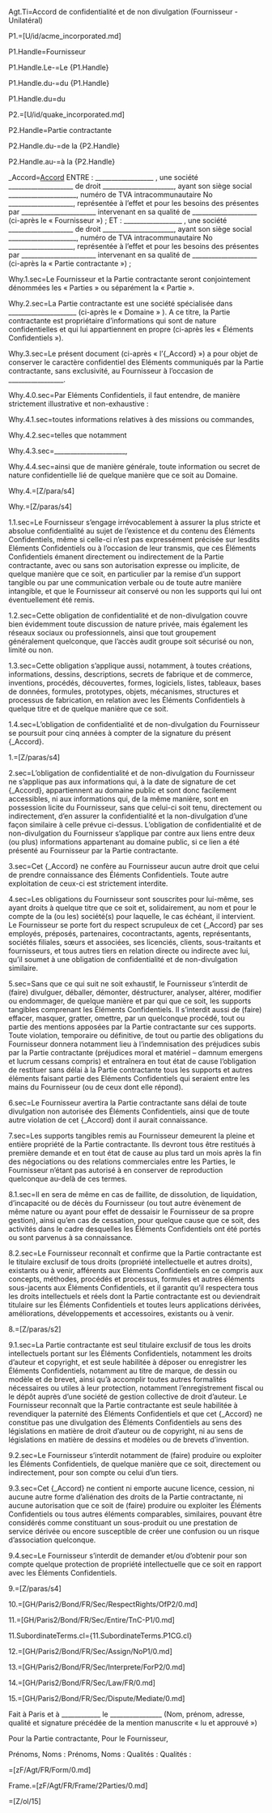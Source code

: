 Agt.Ti=Accord de confidentialité et de non divulgation (Fournisseur - Unilatéral)

P1.=[U/id/acme_incorporated.md]

P1.Handle=Fournisseur

P1.Handle.Le-=Le {P1.Handle}

P1.Handle.du-=du {P1.Handle}

P1.Handle.du=du

P2.=[U/id/quake_incorporated.md]

P2.Handle=Partie contractante

P2.Handle.du-=de la {P2.Handle}

P2.Handle.au-=à la {P2.Handle}

_Accord=<a href="#Why.4.sec" class="definedterm">Accord</a>
ENTRE :
__________________ , une société ____________________ de droit ______________________, ayant son siège social _____________________, numéro de TVA intracommunautaire No ____________________, représentée à l’effet et pour les besoins des présentes par _______________________ intervenant en sa qualité de ____________________ (ci-après le « Fournisseur ») ;
ET :
__________________ , une société ____________________ de droit ______________________, ayant son siège social _____________________, numéro de TVA intracommunautaire No ____________________, représentée à l’effet et pour les besoins des présentes par _______________________ intervenant en sa qualité de ____________________ (ci-après la « Partie contractante ») ;

Why.1.sec=Le Fournisseur et la Partie contractante seront conjointement dénommées les « Parties » ou séparément la « Partie ».

Why.2.sec=La Partie contractante est une société spécialisée dans _____________________  (ci-après le « Domaine » ). A ce titre, la Partie contractante est propriétaire d’informations qui sont de nature confidentielles et qui lui appartiennent en propre (ci-après les « Éléments Confidentiels »).

Why.3.sec=Le présent document (ci-après « l’{_Accord} ») a pour objet de conserver le caractère confidentiel des Eléments communiqués par la Partie contractante, sans exclusivité, au Fournisseur à l’occasion de _________________.

Why.4.0.sec=Par Eléments Confidentiels, il faut entendre, de manière strictement illustrative et non-exhaustive : 

Why.4.1.sec=toutes informations relatives à des missions ou commandes, 

Why.4.2.sec=telles que notamment

Why.4.3.sec=______________________, 

Why.4.4.sec=ainsi que de manière générale, toute information ou secret de nature confidentielle lié de quelque manière que ce soit au Domaine.

Why.4.=[Z/para/s4]

Why.=[Z/paras/s4]

1.1.sec=Le Fournisseur s’engage irrévocablement à assurer la plus stricte et absolue confidentialité au sujet de l’existence et du contenu des Éléments Confidentiels, même si celle-ci n’est pas expressément précisée sur lesdits Eléments Confidentiels ou à l’occasion de leur transmis, que ces Éléments Confidentiels émanent directement ou indirectement de la Partie contractante, avec ou sans son autorisation expresse ou implicite, de quelque manière que ce soit, en particulier par la remise d’un support tangible ou par une communication verbale ou de toute autre manière intangible, et que le Fournisseur ait conservé ou non les supports qui lui ont éventuellement été remis.
	
1.2.sec=Cette obligation de confidentialité et de non-divulgation couvre bien évidemment toute discussion de nature privée, mais également les réseaux sociaux ou professionnels, ainsi que tout groupement généralement quelconque, que l’accès audit groupe soit sécurisé ou non, limité ou non.
	
1.3.sec=Cette obligation s’applique aussi, notamment, à toutes créations, informations, dessins, descriptions, secrets de fabrique et de commerce, inventions, procédés, découvertes, formes, logiciels, listes, tableaux, bases de données, formules, prototypes, objets, mécanismes, structures et processus de fabrication, en relation avec les Éléments Confidentiels à quelque titre et de quelque manière que ce soit.
	
1.4.sec=L’obligation de confidentialité et de non-divulgation du Fournisseur se poursuit pour cinq années à compter de la signature du présent {_Accord}.

1.=[Z/paras/s4]

2.sec=L’obligation de confidentialité et de non-divulgation du Fournisseur ne s’applique pas aux informations qui, à la date de signature de cet {_Accord}, appartiennent au domaine public et sont donc facilement accessibles, ni aux informations qui, de la même manière, sont en possession licite du Fournisseur, sans que celui-ci soit tenu, directement ou indirectement, d’en assurer la confidentialité et la non-divulgation d’une façon similaire à celle prévue ci-dessus. L’obligation de confidentialité et de non-divulgation du Fournisseur s’applique par contre aux liens entre deux (ou plus) informations appartenant au domaine public, si ce lien a été présenté au Fournisseur par la Partie contractante.

3.sec=Cet {_Accord} ne confère au Fournisseur aucun autre droit que celui de prendre connaissance des Éléments Confidentiels.  Toute autre exploitation de ceux-ci est strictement interdite.

4.sec=Les obligations du Fournisseur sont souscrites pour lui-même, ses ayant droits à quelque titre que ce soit et, solidairement, au nom et pour le compte de la (ou les) société(s) pour laquelle, le cas échéant, il intervient.  Le Fournisseur se porte fort du respect scrupuleux de cet {_Accord} par ses employés, préposés, partenaires, cocontractants, agents, représentants, sociétés filiales, sœurs et associées, ses licenciés, clients, sous-traitants et fournisseurs, et tous autres tiers en relation directe ou indirecte avec lui, qu’il soumet à une obligation de confidentialité et de non-divulgation similaire.

5.sec=Sans que ce qui suit ne soit exhaustif, le Fournisseur s’interdit de (faire) divulguer, déballer, démonter, déstructurer, analyser, altérer, modifier ou endommager, de quelque manière et par qui que ce soit, les supports tangibles comprenant les Éléments Confidentiels.  Il s’interdit aussi de (faire) effacer, masquer, gratter, omettre, par un quelconque procédé, tout ou partie des mentions apposées par la Partie contractante sur ces supports. Toute violation, temporaire ou définitive, de tout ou partie des obligations du Fournisseur donnera notamment lieu à l’indemnisation des préjudices subis par la Partie contractante (préjudices moral et matériel – damnum emergens et lucrum cessans compris) et entraînera en tout état de cause l’obligation de restituer sans délai à la Partie contractante tous les supports et autres éléments faisant partie des Eléments Confidentiels qui seraient entre les mains du Fournisseur (ou de ceux dont elle répond).

6.sec=Le Fournisseur avertira la Partie contractante sans délai de toute divulgation non autorisée des Éléments Confidentiels, ainsi que de toute autre violation de cet {_Accord} dont il aurait connaissance.

7.sec=Les supports tangibles remis au Fournisseur demeurent la pleine et entière propriété de la Partie contractante.  Ils devront tous être restitués à première demande et en tout état de cause au plus tard un mois après la fin des négociations ou des relations commerciales entre les Parties, le Fournisseur n’étant pas autorisé à en conserver de reproduction quelconque au-delà de ces termes.

8.1.sec=Il en sera de même en cas de faillite, de dissolution, de liquidation, d’incapacité ou de décès du Fournisseur (ou tout autre évènement de même nature ou ayant pour effet de dessaisir le Fournisseur de sa propre gestion), ainsi qu’en cas de cessation, pour quelque cause que ce soit, des activités dans le cadre desquelles les Éléments Confidentiels ont été portés ou sont parvenus à sa connaissance.

8.2.sec=Le Fournisseur reconnaît et confirme que la Partie contractante est le titulaire exclusif de tous droits (propriété intellectuelle et autres droits), existants ou à venir, afférents aux Eléments Confidentiels en ce compris aux concepts, méthodes, procédés et processus, formules et autres éléments sous-jacents aux Éléments Confidentiels, et il garantit qu’il respectera tous les droits intellectuels et réels dont la Partie contractante est ou deviendrait titulaire sur les Éléments Confidentiels et toutes leurs applications dérivées, améliorations, développements et accessoires, existants ou à venir.

8.=[Z/paras/s2]

9.1.sec=La Partie contractante est seul titulaire exclusif de tous les droits intellectuels portant sur les Éléments Confidentiels, notamment les droits d’auteur et copyright, et est seule habilitée à déposer ou enregistrer les Éléments Confidentiels, notamment au titre de marque, de dessin ou modèle et de brevet, ainsi qu’à accomplir toutes autres formalités nécessaires ou utiles à leur protection, notamment l’enregistrement fiscal ou le dépôt auprès d’une société de gestion collective de droit d’auteur. Le Fournisseur reconnaît que la Partie contractante est seule habilitée à revendiquer la paternité des Éléments Confidentiels et que cet {_Accord} ne constitue pas une divulgation des Éléments Confidentiels au sens des législations en matière de droit d’auteur ou de copyright, ni au sens de législations en matière de dessins et modèles ou de brevets d’invention.

9.2.sec=Le Fournisseur s’interdit notamment de (faire) produire ou exploiter les Éléments Confidentiels, de quelque manière que ce soit, directement ou indirectement, pour son compte ou celui d’un tiers.  

9.3.sec=Cet {_Accord} ne contient ni emporte aucune licence, cession, ni aucune autre forme d’aliénation des droits de la Partie contractante, ni aucune autorisation que ce soit de (faire) produire ou exploiter les Éléments Confidentiels ou tous autres éléments comparables, similaires, pouvant être considérés comme constituant un sous-produit ou une prestation de service dérivée ou encore susceptible de créer une confusion ou un risque d’association quelconque.

9.4.sec=Le Fournisseur s’interdit de demander et/ou d’obtenir pour son compte quelque protection de propriété intellectuelle que ce soit en rapport avec les Éléments Confidentiels.

9.=[Z/paras/s4]

10.=[GH/Paris2/Bond/FR/Sec/RespectRights/OfP2/0.md]

11.=[GH/Paris2/Bond/FR/Sec/Entire/TnC-P1/0.md]

11.SubordinateTerms.cl={11.SubordinateTerms.P1CG.cl}

12.=[GH/Paris2/Bond/FR/Sec/Assign/NoP1/0.md]

13.=[GH/Paris2/Bond/FR/Sec/Interprete/ForP2/0.md]

14.=[GH/Paris2/Bond/FR/Sec/Law/FR/0.md]

15.=[GH/Paris2/Bond/FR/Sec/Dispute/Mediate/0.md]

Fait à Paris  et à ____________ le ________________
(Nom, prénom, adresse, qualité et signature précédée de la mention manuscrite « lu et approuvé »)





Pour la Partie contractante,						Pour le Fournisseur,



Prénoms, Noms :							Prénoms, Noms :
Qualités :								Qualités :

=[zF/Agt/FR/Form/0.md]

Frame.=[zF/Agt/FR/Frame/2Parties/0.md]  

=[Z/ol/15]